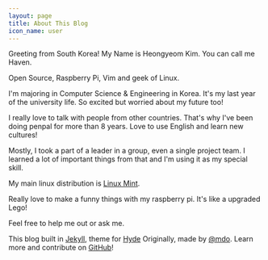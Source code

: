 ```yaml
---
layout: page
title: About This Blog
icon_name: user
---
```



<p class="message">
  Greeting from South Korea! My Name is Heongyeom Kim. You can call me Haven.

  Open Source, Raspberry Pi, Vim and geek of Linux.
</p>

I'm majoring in Computer Science & Engineering in Korea. It's my last year of the university life. So excited but worried about my future too!

I really love to talk with people from other countries. That's why I've been doing penpal for more than 8 years. Love to use English and learn new cultures!

Mostly, I took a part of a leader in a group, even a single project team. I learned a lot of important things from that and I'm using it as my special skill.

My main linux distribution is [Linux Mint](https://www.linuxmint.com/).

Really love to make a funny things with my raspberry pi. It's like a upgraded Lego!

Feel free to help me out or ask me.

This blog built in [Jekyll](http://jekyllrb.com), theme for [Hyde](http://hyde.getpoole.com)
Originally, made by [@mdo](https://twitter.com/mdo).
Learn more and contribute on [GitHub](https://github.com/poole)!
